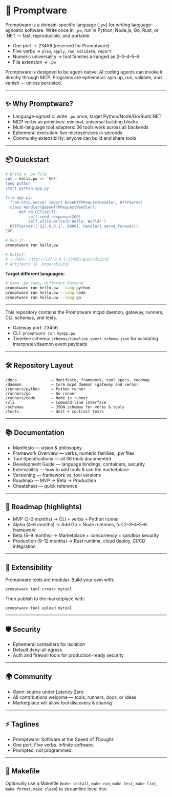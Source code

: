 # 🚀 Promptware

Promptware is a domain-specific language (`.pw`) for writing language-agnostic software.
Write once in `.pw`, run in Python, Node.js, Go, Rust, or .NET — fast, reproducible, and portable.

- One port → 23456 (reserved for Promptware)
- Five verbs → `plan`, `apply`, `run`, `validate`, `report`
- Numeric universality → tool families arranged as 2–3–4–5–6
- File extension → `.pw`

Promptware is designed to be agent-native: AI coding agents can invoke it directly through MCP.
Programs are ephemeral: spin up, run, validate, and vanish — unless persisted.

---

## ✨ Why Promptware?
- Language-agnostic: write `.pw` once, target Python/Node/Go/Rust/.NET
- MCP verbs as primitives: minimal, universal building blocks
- Multi-language tool adapters: 36 tools work across all backends
- Ephemeral execution: live microservices in seconds
- Community extensibility: anyone can build and share tools

---

## 📦 Quickstart

```bash
# Write a .pw file
cat > hello.pw << 'EOF'
lang python
start python app.py

file app.py:
  from http.server import BaseHTTPRequestHandler, HTTPServer
  class Handler(BaseHTTPRequestHandler):
      def do_GET(self):
          self.send_response(200)
          self.wfile.write(b'Hello, World!')
  HTTPServer(('127.0.0.1', 8000), Handler).serve_forever()
EOF

# Run it
promptware run hello.pw

# Output:
# ✅ PASS: http://127.0.0.1:23456/apps/ab12cd/
# Artifacts in .mcpd/ab12cd/
```

**Target different languages:**
```bash
# Same .pw code, different backend
promptware run hello.pw --lang python
promptware run hello.pw --lang node
promptware run hello.pw --lang go
```

---

This repository contains the Promptware mcpd daemon, gateway, runners, CLI, schemas, and tests.

- Gateway port: 23456
- CLI: `promptware run myapp.pw`
- Timeline schema: `schemas/timeline_event.schema.json` for validating interpreter/daemon event payloads

---

## 🛠 Repository Layout

```
/docs               → Manifesto, framework, tool specs, roadmap
/daemon             → Core mcpd daemon (gateway and verbs)
/runners/python     → Python runner
/runners/go         → Go runner
/runners/node       → Node.js runner
/cli                → Command-line interface
/schemas            → JSON schemas for verbs & tools
/tests              → Unit + contract tests
```

---

## 📚 Documentation
- Manifesto — vision & philosophy
- Framework Overview — verbs, numeric families, .pw files
- Tool Specifications — all 36 tools documented
- Development Guide — language bindings, containers, security
- Extensibility — how to add tools & use the marketplace
- Versioning — framework vs. tool versions
- Roadmap — MVP → Beta → Production
- Cheatsheet — quick reference

---

## 🔮 Roadmap (highlights)
- MVP (2–3 months) → CLI + verbs + Python runner
- Alpha (4–6 months) → Add Go + Node runtimes, full 2–3–4–5–6 framework
- Beta (6–9 months) → Marketplace + concurrency + sandbox security
- Production (9–12 months) → Rust runtime, cloud deploy, CI/CD integration

---

## 🧩 Extensibility

Promptware tools are modular.
Build your own with:

```
promptware tool create mytool
```

Then publish to the marketplace with:

```
promptware tool upload mytool
```

---

## 🛡 Security
- Ephemeral containers for isolation
- Default deny-all egress
- Auth and firewall tools for production-ready security

---

## 🌍 Community
- Open-source under Latency Zero
- All contributions welcome — tools, runners, docs, or ideas
- Marketplace will allow tool discovery & sharing

---

## ⚡ Taglines
- Promptware: Software at the Speed of Thought.
- One port. Five verbs. Infinite software.
- Prompted, not programmed.

---

## 🧰 Makefile
Optionally use a Makefile (`make install`, `make run`, `make test`, `make lint`, `make format`, `make clean`) to streamline local dev.
